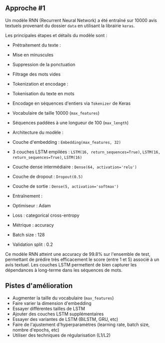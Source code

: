 ## Approche #1 
Un modèle RNN (Recurrent Neural Network) a été entraîné sur 10000 avis textuels provenant du dossier `data` en utilisant la librairie `keras`. 

Les principales étapes et détails du modèle sont :

- Prétraitement du texte : 
 - Mise en minuscules
 - Suppression de la ponctuation
 - Filtrage des mots vides

- Tokenization et encodage :
 - Tokenisation du texte en mots 
 - Encodage en séquences d'entiers via `Tokenizer` de Keras
 - Vocabulaire de taille 10000 (`max_features`)
 - Séquences paddées à une longueur de 100 (`max_length`)

- Architecture du modèle : 
 - Couche d'embedding : `Embedding(max_features, 32)`
 - 3 couches LSTM empilées : `LSTM(16, return_sequences=True)`, `LSTM(16, return_sequences=True)`, `LSTM(16)`  
 - Couche dense intermédiaire : `Dense(64, activation='relu')` 
 - Couche de dropout : `Dropout(0.5)`
 - Couche de sortie : `Dense(5, activation='softmax')`

- Entraînement : 
 - Optimiseur : Adam
 - Loss : categorical cross-entropy
 - Métrique : accuracy
 - Batch size : 128
 - Validation split : 0.2

Ce modèle RNN atteint une accuracy de 99.8% sur l'ensemble de test, permettant de prédire très efficacement le score (entre 1 et 5) associé à un avis textuel. Les couches LSTM permettent de bien capturer les dépendances à long-terme dans les séquences de mots.

## Pistes d'amélioration

- Augmenter la taille du vocabulaire (`max_features`) 
- Faire varier la dimension d'embedding
- Essayer différentes tailles de LSTM
- Ajouter des couches LSTM supplémentaires
- Essayer des variantes de LSTM (BiLSTM, GRU, etc)
- Faire de l'ajustement d'hyperparamètres (learning rate, batch size, nombre d'epochs, etc)
- Utiliser des techniques de régularisation (L1/L2)
